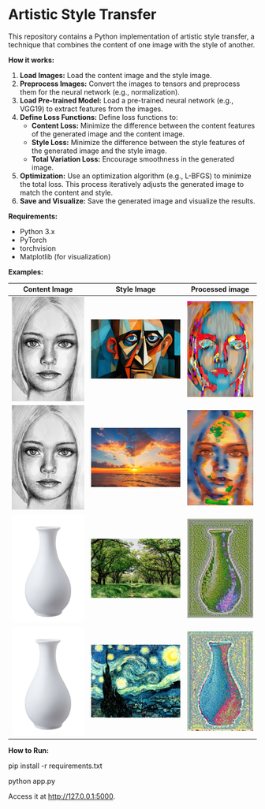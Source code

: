 # Artistic Style Transfer

This repository contains a Python implementation of artistic style transfer, a technique that combines the content of one image with the style of another.

**How it works:**

1. **Load Images:** Load the content image and the style image.
2. **Preprocess Images:** Convert the images to tensors and preprocess them for the neural network (e.g., normalization).
3. **Load Pre-trained Model:** Load a pre-trained neural network (e.g., VGG19) to extract features from the images.
4. **Define Loss Functions:** Define loss functions to:
   - **Content Loss:** Minimize the difference between the content features of the generated image and the content image.
   - **Style Loss:** Minimize the difference between the style features of the generated image and the style image.
   - **Total Variation Loss:** Encourage smoothness in the generated image.
5. **Optimization:** Use an optimization algorithm (e.g., L-BFGS) to minimize the total loss. This process iteratively adjusts the generated image to match the content and style.
6. **Save and Visualize:** Save the generated image and visualize the results.

**Requirements:**

- Python 3.x
- PyTorch
- torchvision
- Matplotlib (for visualization)

**Examples:**

| Content Image                           | Style Image                                    | Processed image                                                |
|-----------------------------------------|------------------------------------------------|----------------------------------------------------------------|
| ![GitHub Image](./InputImages/sketch.jpg) | ![GitHub Image](./InputImages/picasso.jpg)     | ![GitHub Image](./static/ProcessedImages/sketch_picasso.jpg)   |
| ![GitHub Image](./InputImages/sketch.jpg) | ![GitHub Image](./InputImages/sunset.jpg)      | ![GitHub Image](./static/ProcessedImages/sketch_sunset.jpg)    |
| ![GitHub Image](./InputImages/vase.jpg) | ![GitHub Image](./InputImages/greenforest.jpg) | ![GitHub Image](./static/ProcessedImages/vase_greenforest.jpg) |
| ![GitHub Image](./InputImages/vase.jpg) | ![GitHub Image](./InputImages/StarryNight.jpg) | ![GitHub Image](./static/ProcessedImages/Vase_StarryNight.jpg) |


**How to Run:**

pip install -r requirements.txt

python app.py

Access it at http://127.0.0.1:5000.

